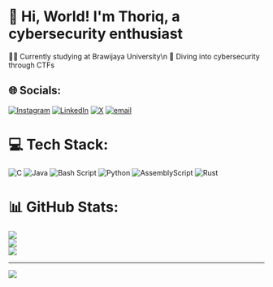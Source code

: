 # 💫 Hi, World! I'm Thoriq, a cybersecurity enthusiast
👨‍🎓 Currently studying at Brawijaya University\n
🚩 Diving into cybersecurity through CTFs 


## 🌐 Socials:
[![Instagram](https://img.shields.io/badge/Instagram-%23E4405F.svg?logo=Instagram&logoColor=white)](https://instagram.com/amdthfz) [![LinkedIn](https://img.shields.io/badge/LinkedIn-%230077B5.svg?logo=linkedin&logoColor=white)](https://linkedin.com/in/ahmadthoriqh) [![X](https://img.shields.io/badge/X-black.svg?logo=X&logoColor=white)](https://x.com/tkiiy0) [![email](https://img.shields.io/badge/Email-D14836?logo=gmail&logoColor=white)](mailto:amd.thfz7@gmail.com) 

# 💻 Tech Stack:
![C](https://img.shields.io/badge/c-%2300599C.svg?style=for-the-badge&logo=c&logoColor=white) ![Java](https://img.shields.io/badge/java-%23ED8B00.svg?style=for-the-badge&logo=openjdk&logoColor=white) ![Bash Script](https://img.shields.io/badge/bash_script-%23121011.svg?style=for-the-badge&logo=gnu-bash&logoColor=white) ![Python](https://img.shields.io/badge/python-3670A0?style=for-the-badge&logo=python&logoColor=ffdd54) ![AssemblyScript](https://img.shields.io/badge/assembly%20script-%23000000.svg?style=for-the-badge&logo=assemblyscript&logoColor=white) ![Rust](https://img.shields.io/badge/rust-%23000000.svg?style=for-the-badge&logo=rust&logoColor=white)
# 📊 GitHub Stats:
![](https://github-readme-stats.vercel.app/api?username=unlikeneptune&theme=dark&hide_border=false&include_all_commits=true&count_private=false)<br/>
![](https://nirzak-streak-stats.vercel.app/?user=unlikeneptune&theme=dark&hide_border=false)<br/>
![](https://github-readme-stats.vercel.app/api/top-langs/?username=unlikeneptune&theme=dark&hide_border=false&include_all_commits=true&count_private=false&layout=compact)

---
[![](https://visitcount.itsvg.in/api?id=unlikeneptune&icon=0&color=11)](https://visitcount.itsvg.in)

<!-- Proudly created with GPRM ( https://gprm.itsvg.in ) -->
